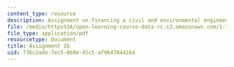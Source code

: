 ```yaml
---
content_type: resource
description: Assignment on financing a civil and environmental engineering project.
file: /media/https%3A/open-learning-course-data-rc.s3.amazonaws.com/1-133-masters-of-engineering-concepts-of-engineering-practice-fall-2007/736c2ade7ec5069e45c5af9647844164_assign_2b.pdf
file_type: application/pdf
resourcetype: Document
title: Assignment 2b
uid: 736c2ade-7ec5-069e-45c5-af9647844164
---
```

